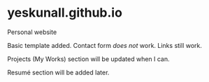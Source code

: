 # yeskunall.github.io
Personal website

Basic template added. Contact form *does not* work. Links still work.

Projects (My Works) section will be updated when I can.

Resumé section will be added later.

